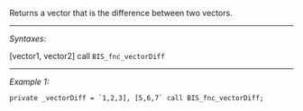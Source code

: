 Returns a vector that is the difference between two vectors.


---
*Syntaxes:*

[vector1, vector2] call `BIS_fnc_vectorDiff`

---
*Example 1:*

```sqf
private _vectorDiff = `1,2,3], [5,6,7` call BIS_fnc_vectorDiff;
```